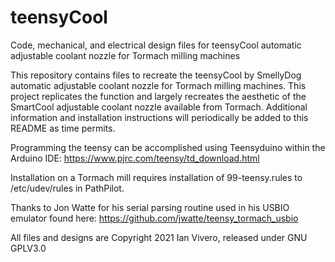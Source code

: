# teensyCool
Code, mechanical, and electrical design files for teensyCool automatic adjustable coolant nozzle for Tormach milling machines

This repository contains files to recreate the teensyCool by SmellyDog automatic adjustable coolant nozzle for Tormach milling machines. This project replicates the function and largely recreates the aesthetic of the SmartCool adjustable coolant nozzle available from Tormach. Additional information and installation instructions will periodically be added to this README as time permits. 

Programming the teensy can be accomplished using Teensyduino within the Arduino IDE: https://www.pjrc.com/teensy/td_download.html

Installation on a Tormach mill requires installation of 99-teensy.rules to /etc/udev/rules in PathPilot.

Thanks to Jon Watte for his serial parsing routine used in his USBIO emulator found here: https://github.com/jwatte/teensy_tormach_usbio

All files and designs are Copyright 2021 Ian Vivero, released under GNU GPLV3.0
